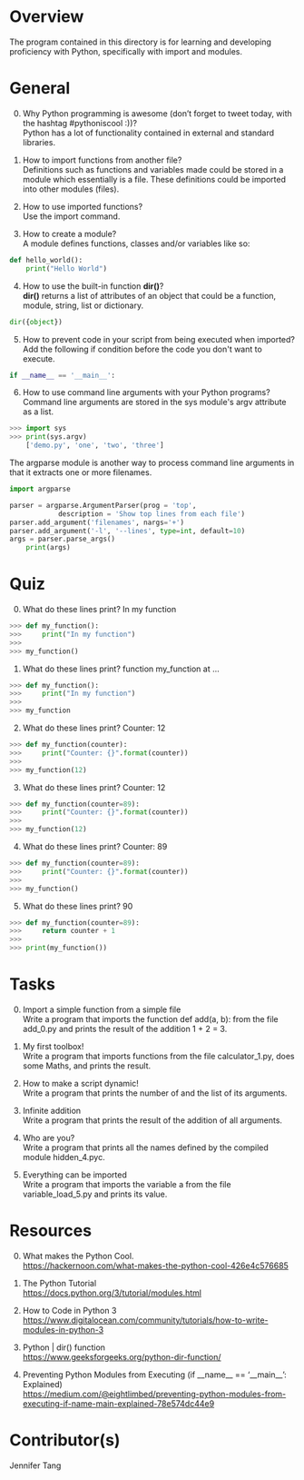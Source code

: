 # Overview #
The program contained in this directory is for learning and developing proficiency with Python, specifically with import and modules.  

# General #
0. Why Python programming is awesome (don’t forget to tweet today, with the hashtag #pythoniscool :))?  
Python has a lot of functionality contained in external and standard libraries.  

1. How to import functions from another file?  
Definitions such as functions and variables made could be stored in a module which essentially is a file.  These definitions could be imported into other modules (files).    

2. How to use imported functions?  
Use the import command.  

3. How to create a module?  
A module defines functions, classes and/or variables like so:  
```python
def hello_world():
	print("Hello World")
```

4. How to use the built-in function **dir()**?  
**dir()** returns a list of attributes of an object that could be a function, module, string, list or dictionary.  
```python
dir({object})
```

5. How to prevent code in your script from being executed when imported?  
Add the following if condition before the code you don't want to execute.  
```python
if __name__ == '__main__':
```

6. How to use command line arguments with your Python programs?  
Command line arguments are stored in the sys module's argv attribute as a list.  
```python
>>> import sys
>>> print(sys.argv)
	['demo.py', 'one', 'two', 'three']
```

The argparse module is another way to process command line arguments in that it extracts one or more filenames.  
```python
import argparse

parser = argparse.ArgumentParser(prog = 'top',
		    description = 'Show top lines from each file')
parser.add_argument('filenames', nargs='+')
parser.add_argument('-l', '--lines', type=int, default=10)
args = parser.parse_args()
	print(args)
```

# Quiz #
0. What do these lines print?  In my function  
```python
>>> def my_function():
>>>     print("In my function")
>>> 
>>> my_function()
```

1. What do these lines print?  function my\_function at …
```python
>>> def my_function():
>>>     print("In my function")
>>> 
>>> my_function
```

2. What do these lines print?  Counter: 12  
```python
>>> def my_function(counter):
>>>     print("Counter: {}".format(counter))
>>> 
>>> my_function(12)
```

3. What do these lines print?  Counter: 12  
```python
>>> def my_function(counter=89):
>>>     print("Counter: {}".format(counter))
>>> 
>>> my_function(12)
```

4. What do these lines print?  Counter: 89  
```python
>>> def my_function(counter=89):
>>>     print("Counter: {}".format(counter))
>>> 
>>> my_function()
```

5. What do these lines print?  90  
```python
>>> def my_function(counter=89):
>>>     return counter + 1
>>> 
>>> print(my_function())
```

# Tasks #
0. Import a simple function from a simple file  
Write a program that imports the function def add(a, b): from the file add\_0.py and prints the result of the addition 1 + 2 = 3.  

1. My first toolbox!  
Write a program that imports functions from the file calculator\_1.py, does some Maths, and prints the result.

2. How to make a script dynamic!  
Write a program that prints the number of and the list of its arguments.  

3. Infinite addition  
Write a program that prints the result of the addition of all arguments.

4. Who are you?  
Write a program that prints all the names defined by the compiled module hidden\_4.pyc.  

5. Everything can be imported  
Write a program that imports the variable a from the file variable\_load\_5.py and prints its value.  

# Resources #
0. What makes the Python Cool.  
https://hackernoon.com/what-makes-the-python-cool-426e4c576685  

1. The Python Tutorial  
https://docs.python.org/3/tutorial/modules.html  

2. How to Code in Python 3  
https://www.digitalocean.com/community/tutorials/how-to-write-modules-in-python-3  

3. Python | dir() function  
https://www.geeksforgeeks.org/python-dir-function/  

4. Preventing Python Modules from Executing (if \_\_name\_\_ == ‘\_\_main\_\_’: Explained)  
https://medium.com/@eightlimbed/preventing-python-modules-from-executing-if-name-main-explained-78e574dc44e9  

# Contributor(s) #
Jennifer Tang
